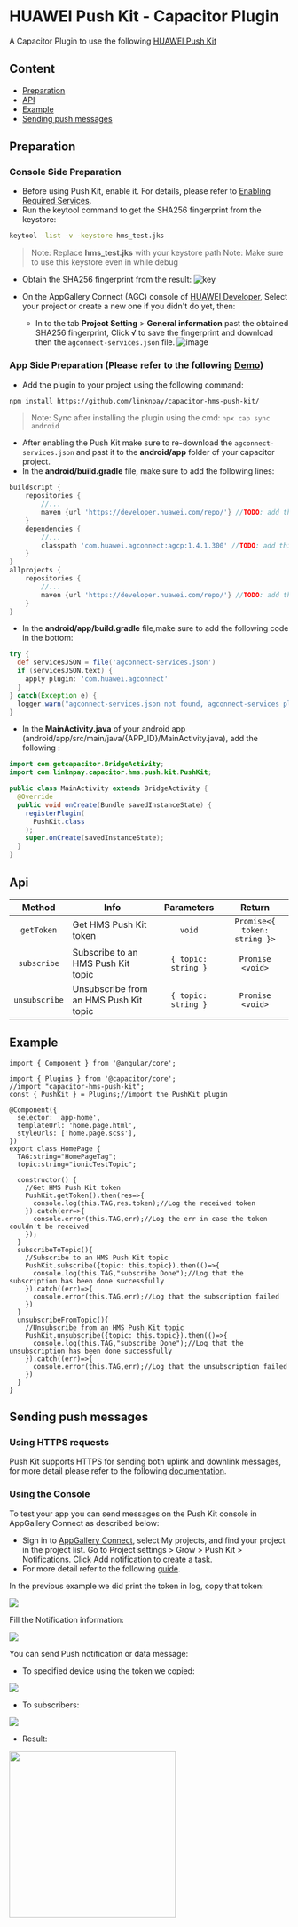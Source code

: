 # HUAWEI Push Kit - Capacitor Plugin

A Capacitor Plugin to use the following [HUAWEI Push Kit](https://developer.huawei.com/consumer/en/hms/huawei-pushkit)


## Content
* [Preparation](#preparation)
* [API](#api)
* [Example](#example)
* [Sending push messages](#sending-push-messages)


## Preparation
### Console Side Preparation
- Before using Push Kit, enable it. For details, please refer to [Enabling Required Services](https://developer.huawei.com/consumer/en/doc/development/HMSCore-Guides-V5/android-config-agc-0000001050170137-V5#EN-US_TOPIC_0000001078601380__section9471122085218).
- Run the keytool command to get the SHA256 fingerprint from the keystore: 
```bash
keytool -list -v -keystore hms_test.jks
```
>Note: Replace **hms_test.jks** with your keystore path
>Note: Make sure to use this keystore even in while debug
- Obtain the SHA256 fingerprint from the result:
![key](https://user-images.githubusercontent.com/61454003/101916607-7a38b700-3bc7-11eb-8ddb-c7746432dea8.png)

- On the AppGallery Connect (AGC) console of [HUAWEI Developer](https://developer.huawei.com/consumer/en/), Select your project or create a new one if you didn't do yet, then:
    -    In to the tab **Project Setting** > **General information** past the obtained SHA256 fingerprint, Click √ to save the fingerprint and download then the `agconnect-services.json` file.
![image](https://user-images.githubusercontent.com/61454003/101918101-3f378300-3bc9-11eb-9633-73beedb855b3.png)

### App Side Preparation (Please refer to the following [Demo](https://github.com/linknpay/ionic-capacitorHmsPushkit-demo))
- Add the plugin to your project using the following command:
```bash
npm install https://github.com/linknpay/capacitor-hms-push-kit/
``` 
>Note: Sync after installing the plugin using the cmd: `npx cap sync android` 
- After enabling the Push Kit make sure to re-download the `agconnect-services.json` and past it to the **android/app** folder of your capacitor project.
- In the **android/build.gradle** file, make sure to  add the following lines: 
```Groovy
buildscript {
    repositories {
        //...
        maven {url 'https://developer.huawei.com/repo/'} //TODO: add this line
    }
    dependencies {
        //...
        classpath 'com.huawei.agconnect:agcp:1.4.1.300' //TODO: add this line
    }
}
allprojects {
    repositories {
        //...
        maven {url 'https://developer.huawei.com/repo/'} //TODO: add this line
    }
}
```
- In the **android/app/build.gradle** file,make sure to add the following code in the bottom:
```Groovy
try {
  def servicesJSON = file('agconnect-services.json')
  if (servicesJSON.text) {
    apply plugin: 'com.huawei.agconnect'
  }
} catch(Exception e) {
  logger.warn("agconnect-services.json not found, agconnect-services plugin not applied. Push Notifications won't work")
}
```

- In the **MainActivity.java** of your android app (android/app/src/main/java/{APP_ID}/MainActivity.java), add the following :

```java
import com.getcapacitor.BridgeActivity;
import com.linknpay.capacitor.hms.push.kit.PushKit;

public class MainActivity extends BridgeActivity {
  @Override
  public void onCreate(Bundle savedInstanceState) {
    registerPlugin(
      PushKit.class
    );
    super.onCreate(savedInstanceState);
  }
}

```

## Api
| Method        | Info                                   | Parameters          | Return                        |
|:-------------:| ---------------------------------------|:-------------------:|:-----------------------------:|
| `getToken`    | Get HMS Push Kit token                 | `void`              | `Promise<{ token: string }>`  |
| `subscribe`   | Subscribe to an HMS Push Kit topic     | `{ topic: string }` | `Promise <void>`              |
| `unsubscribe` | Unsubscribe from an HMS Push Kit topic | `{ topic: string }` | `Promise <void>`              |

## Example
```TS
import { Component } from '@angular/core';

import { Plugins } from '@capacitor/core';
//import "capacitor-hms-push-kit";
const { PushKit } = Plugins;//import the PushKit plugin

@Component({
  selector: 'app-home',
  templateUrl: 'home.page.html',
  styleUrls: ['home.page.scss'],
})
export class HomePage {
  TAG:string="HomePageTag";
  topic:string="ionicTestTopic";

  constructor() {
    //Get HMS Push Kit token   
    PushKit.getToken().then(res=>{
      console.log(this.TAG,res.token);//Log the received token
    }).catch(err=>{
      console.error(this.TAG,err);//Log the err in case the token couldn't be received 
    });
  }
  subscribeToTopic(){
    //Subscribe to an HMS Push Kit topic 
    PushKit.subscribe({topic: this.topic}).then(()=>{
      console.log(this.TAG,"subscribe Done");//Log that the subscription has been done successfully 
    }).catch((err)=>{
      console.error(this.TAG,err);//Log that the subscription failed
    }) 
  }
  unsubscribeFromTopic(){
    //Unsubscribe from an HMS Push Kit topic 
    PushKit.unsubscribe({topic: this.topic}).then(()=>{
      console.log(this.TAG,"subscribe Done");//Log that the unsubscription has been done successfully 
    }).catch((err)=>{
      console.error(this.TAG,err);//Log that the unsubscription failed
    }) 
  }
}
```
## Sending push messages
### Using HTTPS requests 
Push Kit supports HTTPS for sending both uplink and downlink messages, for more detail please refer to the following [documentation](https://developer.huawei.com/consumer/en/doc/development/HMSCore-Guides-V5/android-server-dev-0000001050040110-V5).

###  Using the Console
To test your app you can send messages on the Push Kit console in AppGallery Connect as described below:
- Sign in to [AppGallery Connect](https://developer.huawei.com/consumer/en/service/josp/agc/index.html), select My projects, and find your project in the project list. Go to Project settings > Grow > Push Kit > Notifications. Click Add notification to create a task.
- For more detail refer to the following [guide](https://developer.huawei.com/consumer/en/doc/development/HMSCore-Guides-V5/msg-sending-0000001050042119-V5).

In the previous example we did print the token in log, copy that token:

<img src=".metadata/get_log.PNG"/>

Fill the Notification information:

<img src=".metadata/preparePlugin.PNG"/>

You can send Push notification or data message:
- To specified device using the token we copied:

<img src=".metadata/specDevice.PNG"/>

- To subscribers:

<img src=".metadata/topic.PNG"/>

- Result:

<img width="300" src=".metadata/res.jpg"/>
